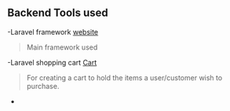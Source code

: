 ## Backend Tools used
-Laravel framework [website](https://laravel.com)
>Main framework used

-Laravel shopping cart [Cart](https://github.com/Crinsane/LaravelShoppingcart)
>For creating a cart to hold the items a user/customer wish to purchase.

-
